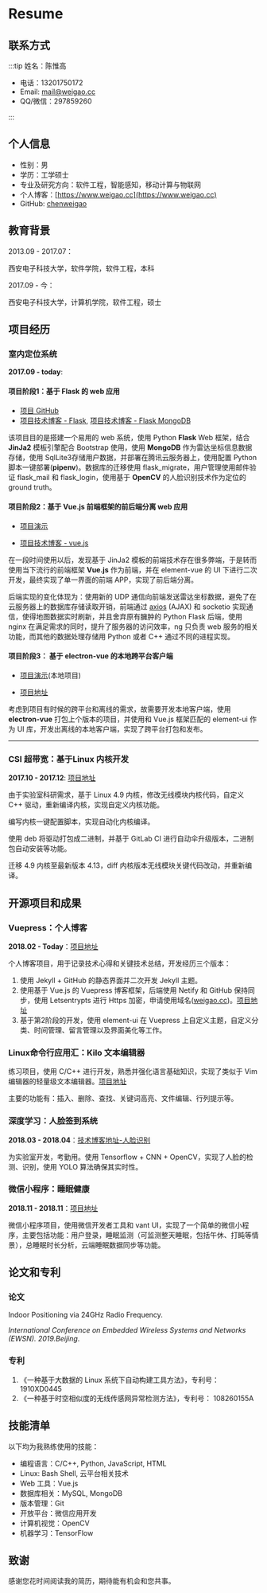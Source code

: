 # Resume

## 联系方式

:::tip 姓名：陈惟高

- 电话：13201750172
- Email: [mail@weigao.cc](mailto:mail@weigao.cc)
- QQ/微信：297859260

:::

## 个人信息

- 性别：男
- 学历：工学硕士
- 专业及研究方向：软件工程，智能感知，移动计算与物联网
- 个人博客：[https://www.weigao.cc](https://www.weigao.cc)
- GitHub: [chenweigao](https://github.com/chenweigao)


## 教育背景

2013.09 - 2017.07：

​西安电子科技大学，软件学院，软件工程，本科

2017.09 - 今：

​西安电子科技大学，计算机学院，软件工程，硕士

## 项目经历

### 室内定位系统

**2017.09 - today**:

#### 项目阶段1：基于 Flask 的 web 应用

- [项目 GitHub](https://github.com/chenweigao/smarttrack)
- [项目技术博客 - Flask](https://www.weigao.cc/blog/2017/flask.html), [项目技术博客 - Flask MongoDB](https://www.weigao.cc/blog/2018/database.html#flask-pymongo)

​该项目目的是搭建一个易用的 web 系统，使用 Python **Flask** Web 框架，结合 **JinJa2** 模板引擎配合 Bootstrap 使用，使用 **MongoDB** 作为雷达坐标信息数据存储，使用 SqlLite3存储用户数据，并部署在腾讯云服务器上，使用配置 Python 脚本一键部署(**pipenv**)。数据库的迁移使用 flask_migrate，用户管理使用邮件验证 flask_mail 和 flask_login，使用基于 **OpenCV** 的人脸识别技术作为定位的 ground truth。

#### 项目阶段2：基于 Vue.js 前端框架的前后端分离 web 应用

- [项目演示](118.24.241.17)

- [项目技术博客 - vue.js](https://www.weigao.cc/blog/2018/vue.html)

在一段时间使用以后，发现基于 JinJa2 模板的前端技术存在很多弊端，于是转而使用当下流行的前端框架 **Vue.js** 作为前端，并在 element-vue 的 UI 下进行二次开发，最终实现了单一界面的前端 APP，实现了前后端分离。

后端实现的变化体现为：使用新的 UDP 通信向前端发送雷达坐标数据，避免了在云服务器上的数据库存储读取开销，前端通过 [axios](https://www.weigao.cc/blog/2018/vue.html#axios0) (AJAX) 和 socketio 实现通信，使得地图数据实时刷新，并且舍弃原有臃肿的 Python Flask 后端，使用 nginx 在满足需求的同时，提升了服务器的访问效率，ng 只负责 web 服务的相关功能，而其他的数据处理存储用 Python 或者 C++ 通过不同的进程实现。

#### 项目阶段3： 基于 electron-vue 的本地跨平台客户端

- [项目演示]()(本地项目)

- [项目地址]()

考虑到项目有时候的跨平台和离线的需求，故需要开发本地客户端，使用 **electron-vue** 打包上个版本的项目，并使用和 Vue.js 框架匹配的 element-ui 作为 UI 库，开发出离线的本地客户端，实现了跨平台打包和发布。

---

### CSI 超带宽：基于Linux 内核开发

**2017.10 - 2017.12**: [项目地址](https://github.com/chenweigao/Linux_build)

由于实验室科研需求，基于 Linux 4.9 内核，修改无线模块内核代码，自定义 C++ 驱动，重新编译内核，实现自定义内核功能。

编写内核一键配置脚本，实现自动化内核编译。

使用 deb 将驱动打包成二进制，并基于 GitLab CI 进行自动伞升级版本，二进制包自动安装等功能。

迁移 4.9 内核至最新版本 4.13，diff 内核版本无线模块关键代码改动，并重新编译。

## 开源项目和成果

### Vuepress：个人博客

**2018.02 - Today**：[项目地址](https://github.com/chenweigao/chenweigao.github.io)

个人博客项目，用于记录技术心得和关键技术总结，开发经历三个版本：

1. 使用 Jekyll + GitHub 的静态界面并二次开发 Jekyll 主题。
2. 使用基于 Vue.js 的 Vuepress 博客框架，后端使用 Netify 和 GitHub 保持同步，使用 Letsentrypts 进行 Https 加密，申请使用域名([weigao.cc](https://www.weigao.cc))。[项目地址](https://github.com/chenweigao/vueblog)
3. 基于第2阶段的开发，使用 element-ui 在 Vuepress 上自定义主题，自定义分类、时间管理、留言管理以及界面美化等工作。

### Linux命令行应用汇：Kilo 文本编辑器

练习项目，使用 C/C++ 进行开发，熟悉并强化语言基础知识，实现了类似于 Vim 编辑器的轻量级文本编辑器。[项目地址](https://github.com/chenweigao/LinuxConsoleApp/blob/master/ConsoleApplication4/kilo.c)

主要的功能有：插入、删除、查找、关键词高亮、文件编辑、行列提示等。

### 深度学习：人脸签到系统

**2018.03 - 2018.04**：[技术博客地址-人脸识别](https://www.weigao.cc/blog/2017/face_recognition.html#_1-abstract)

为实验室开发，考勤用。使用 Tensorflow + CNN + OpenCV，实现了人脸的检测、识别，使用 YOLO 算法确保其实时性。

### 微信小程序：睡眠健康

**2018.11 - 2018.11**：[项目地址](https://github.com/chenweigao/wechat_applet)

微信小程序项目，使用微信开发者工具和 vant UI，实现了一个简单的微信小程序，主要包括功能：用户登录，睡眠监测（可监测整天睡眠，包括午休、打盹等情景），总睡眠时长分析，云端睡眠数据同步等功能。

## 论文和专利

### 论文

Indoor Positioning via 24GHz Radio Frequency.

*International Conference on Embedded Wireless Systems and Networks (EWSN). 2019.Beijing*.

### 专利

1. 《一种基于大数据的 Linux 系统下自动构建工具方法》，专利号：1910XD0445
2. 《一种基于时空相似度的无线传感网异常检测方法》，专利号： 108260155A

## 技能清单

以下均为我熟练使用的技能：

- 编程语言：C/C++, Python, JavaScript, HTML
- Linux: Bash Shell, 云平台相关技术
- Web 工具：Vue.js
- 数据库相关：MySQL, MongoDB
- 版本管理：Git
- 开放平台：微信应用开发
- 计算机视觉：OpenCV
- 机器学习：TensorFlow

## 致谢

感谢您花时间阅读我的简历，期待能有机会和您共事。